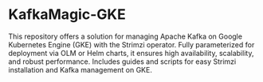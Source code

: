 # KafkaMagic-GKE
This repository offers a solution for managing Apache Kafka on Google Kubernetes Engine (GKE) with the Strimzi operator. Fully parameterized for deployment via OLM or Helm charts, it ensures high availability, scalability, and robust performance. Includes guides and scripts for easy Strimzi installation and Kafka management on GKE.
